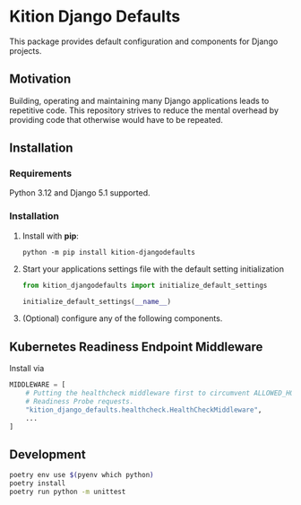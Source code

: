 # Kition Django Defaults

This package provides default configuration and components for Django projects.

## Motivation

Building, operating and maintaining many Django applications leads to repetitive code. This repository strives to reduce
the mental overhead by providing code that otherwise would have to be repeated.

## Installation

### Requirements

Python 3.12 and Django 5.1 supported.

### Installation

1. Install with **pip**:
   ```
   python -m pip install kition-djangodefaults
   ```
2. Start your applications settings file with the default setting initialization
   ```python
   from kition_djangodefaults import initialize_default_settings

   initialize_default_settings(__name__)
   ```
3. (Optional) configure any of the following components.

## Kubernetes Readiness Endpoint Middleware

Install via

```python
MIDDLEWARE = [
    # Putting the healthcheck middleware first to circumvent ALLOWED_HOSTS protections, which would fail Kubernetes
    # Readiness Probe requests.
    "kition_django_defaults.healthcheck.HealthCheckMiddleware",
    ...
]
```

## Development

```bash
poetry env use $(pyenv which python)
poetry install
poetry run python -m unittest
```